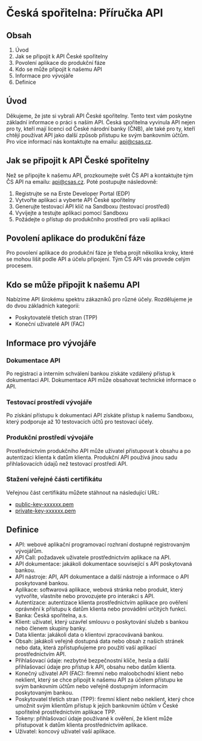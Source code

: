 # Česká spořitelna: Příručka API

## Obsah
1. Úvod
2. Jak se připojit k API České spořitelny
3. Povolení aplikace do produkční fáze
4. Kdo se může připojit k našemu API
5. Informace pro vývojáře
6. Definice

## Úvod
Děkujeme, že jste si vybrali API České spořitelny. Tento text vám poskytne základní informace o práci s naším API. Česká spořitelna vyvinula API nejen pro ty, kteří mají licenci od České národní banky (ČNB), ale také pro ty, kteří chtějí používat API jako další způsob přístupu ke svým bankovním účtům. Pro více informací nás kontaktujte na emailu: api@csas.cz.

## Jak se připojit k API České spořitelny
Než se připojíte k našemu API, prozkoumejte svět ČS API a kontaktujte tým ČS API na emailu: api@csas.cz. Poté postupujte následovně:
1. Registrujte se na Erste Developer Portal (EDP)
2. Vytvořte aplikaci a vyberte API České spořitelny
3. Generujte testovací API klíč na Sandboxu (testovací prostředí)
4. Vyvíjejte a testujte aplikaci pomocí Sandboxu
5. Požádejte o přístup do produkčního prostředí pro vaši aplikaci

## Povolení aplikace do produkční fáze
Pro povolení aplikace do produkční fáze je třeba projít několika kroky, které se mohou lišit podle API a účelu připojení. Tým ČS API vás provede celým procesem.

## Kdo se může připojit k našemu API
Nabízíme API širokému spektru zákazníků pro různé účely. Rozdělujeme je do dvou základních kategorií:
- Poskytovatelé třetích stran (TPP)
- Koneční uživatelé API (FAC)

## Informace pro vývojáře

### Dokumentace API

Po registraci a interním schválení bankou získáte vzdálený přístup k dokumentaci API. Dokumentace API může obsahovat technické informace o API.

### Testovací prostředí vývojáře

Po získání přístupu k dokumentaci API získáte přístup k našemu Sandboxu, který podporuje až 10 testovacích účtů pro testovací účely.

### Produkční prostředí vývojáře

Prostřednictvím produkčního API může uživatel přistupovat k obsahu a po autentizaci klienta k datům klienta. Produkční API používá jinou sadu přihlašovacích údajů než testovací prostředí API.

### Stažení veřejné části certifikátu

Veřejnou část certifikátu můžete stáhnout na následující URL:
- [public-key-xxxxxx.pem](https://webapi.developers.erstegroup.com/api/csas/sandbox/v1/sandbox-idp/public-key-xxxxxx.pem)
- [private-key-xxxxxx.pem](https://webapi.developers.erstegroup.com/api/csas/sandbox/v1/sandbox-idp/private-key-xxxxxx.pem)

## Definice

- API: webové aplikační programovací rozhraní dostupné registrovaným vývojářům.
- API Call: požadavek uživatele prostřednictvím aplikace na API.
- API dokumentace: jakákoli dokumentace související s API poskytovaná bankou.
- API nástroje: API, API dokumentace a další nástroje a informace o API poskytované bankou.
- Aplikace: softwarová aplikace, webová stránka nebo produkt, který vytvoříte, vlastníte nebo provozujete pro interakci s API.
- Autentizace: autentizace klienta prostřednictvím aplikace pro ověření oprávnění k přístupu k datům klienta nebo provádění určitých funkcí.
- Banka: Česká spořitelna, a.s.
- Klient: uživatel, který uzavřel smlouvu o poskytování služeb s bankou nebo členem skupiny banky.
- Data klienta: jakákoli data o klientovi zpracovávaná bankou.
- Obsah: jakákoli veřejně dostupná data nebo obsah z našich stránek nebo data, která zpřístupňujeme pro použití vaší aplikací prostřednictvím API.
- Přihlašovací údaje: nezbytné bezpečnostní klíče, hesla a další přihlašovací údaje pro přístup k API, obsahu nebo datům klienta.
- Konečný uživatel API (FAC): firemní nebo maloobchodní klient nebo neklient, který se chce připojit k našemu API za účelem přístupu ke svým bankovním účtům nebo veřejně dostupným informacím poskytovaným bankou.
- Poskytovatel třetích stran (TPP): firemní klient nebo neklient, který chce umožnit svým klientům přístup k jejich bankovním účtům v České spořitelně prostřednictvím aplikace TPP.
- Tokeny: přihlašovací údaje používané k ověření, že klient může přistupovat k datům klienta prostřednictvím aplikace.
- Uživatel: koncový uživatel vaší aplikace.